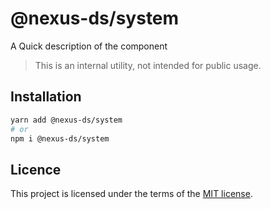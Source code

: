 # @nexus-ds/system

A Quick description of the component

> This is an internal utility, not intended for public usage.

## Installation

```sh
yarn add @nexus-ds/system
# or
npm i @nexus-ds/system
```



## Licence

This project is licensed under the terms of the
[MIT license](https://github.com/NexusDesignSystem/nexus-ds/blob/main/LICENSE).
